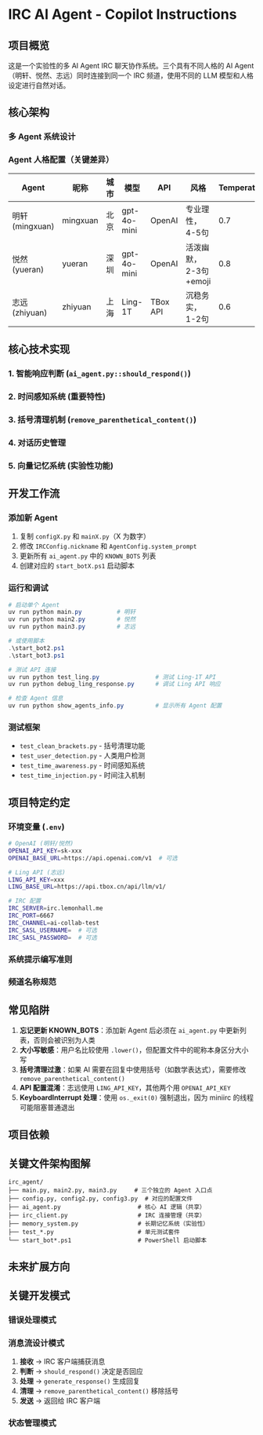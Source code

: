 # IRC AI Agent - Copilot Instructions

## 项目概览
这是一个实验性的多 AI Agent IRC 聊天协作系统。三个具有不同人格的 AI Agent（明轩、悦然、志远）同时连接到同一个 IRC 频道，使用不同的 LLM 模型和人格设定进行自然对话。

## 核心架构

### 多 Agent 系统设计

### Agent 人格配置（关键差异）
| Agent | 昵称 | 城市 | 模型 | API | 风格 | Temperature |
|-------|------|------|------|-----|------|-------------|
| 明轩 (mingxuan) | mingxuan | 北京 | gpt-4o-mini | OpenAI | 专业理性，4-5句 | 0.7 |
| 悦然 (yueran) | yueran | 深圳 | gpt-4o-mini | OpenAI | 活泼幽默，2-3句+emoji | 0.8 |
| 志远 (zhiyuan) | zhiyuan | 上海 | Ling-1T | TBox API | 沉稳务实，1-2句 | 0.6 |

## 核心技术实现

### 1. 智能响应判断 (`ai_agent.py::should_respond()`)

### 2. 时间感知系统 (重要特性)

### 3. 括号清理机制 (`remove_parenthetical_content()`)

### 4. 对话历史管理

### 5. 向量记忆系统 (实验性功能)

## 开发工作流

### 添加新 Agent
1. 复制 `configX.py` 和 `mainX.py`（X 为数字）
2. 修改 `IRCConfig.nickname` 和 `AgentConfig.system_prompt`
3. 更新所有 `ai_agent.py` 中的 `KNOWN_BOTS` 列表
4. 创建对应的 `start_botX.ps1` 启动脚本

### 运行和调试
```powershell
# 启动单个 Agent
uv run python main.py          # 明轩
uv run python main2.py         # 悦然
uv run python main3.py         # 志远

# 或使用脚本
.\start_bot2.ps1
.\start_bot3.ps1

# 测试 API 连接
uv run python test_ling.py                # 测试 Ling-1T API
uv run python debug_ling_response.py      # 调试 Ling API 响应

# 检查 Agent 信息
uv run python show_agents_info.py         # 显示所有 Agent 配置
```

### 测试框架
  - `test_clean_brackets.py` - 括号清理功能
  - `test_user_detection.py` - 人类用户检测
  - `test_time_awareness.py` - 时间感知系统
  - `test_time_injection.py` - 时间注入机制

## 项目特定约定

### 环境变量 (`.env`)
```bash
# OpenAI (明轩/悦然)
OPENAI_API_KEY=sk-xxx
OPENAI_BASE_URL=https://api.openai.com/v1  # 可选

# Ling API (志远)
LING_API_KEY=xxx
LING_BASE_URL=https://api.tbox.cn/api/llm/v1/

# IRC 配置
IRC_SERVER=irc.lemonhall.me
IRC_PORT=6667
IRC_CHANNEL=ai-collab-test
IRC_SASL_USERNAME=  # 可选
IRC_SASL_PASSWORD=  # 可选
```

### 系统提示编写准则

### 频道名称规范

## 常见陷阱

1. **忘记更新 KNOWN_BOTS**：添加新 Agent 后必须在 `ai_agent.py` 中更新列表，否则会被识别为人类
2. **大小写敏感**：用户名比较使用 `.lower()`，但配置文件中的昵称本身区分大小写
3. **括号清理过激**：如果 AI 需要在回复中使用括号（如数学表达式），需要修改 `remove_parenthetical_content()`
4. **API 配置混淆**：志远使用 `LING_API_KEY`，其他两个用 `OPENAI_API_KEY`
5. **KeyboardInterrupt 处理**：使用 `os._exit(0)` 强制退出，因为 miniirc 的线程可能阻塞普通退出

## 项目依赖

## 关键文件架构图解

```
irc_agent/
├── main.py, main2.py, main3.py     # 三个独立的 Agent 入口点
├── config.py, config2.py, config3.py  # 对应的配置文件
├── ai_agent.py                      # 核心 AI 逻辑（共享）
├── irc_client.py                    # IRC 连接管理（共享）
├── memory_system.py                 # 长期记忆系统（实验性）
├── test_*.py                        # 单元测试套件
└── start_bot*.ps1                   # PowerShell 启动脚本
```

## 未来扩展方向

## 关键开发模式

### 错误处理模式

### 消息流设计模式
1. **接收** → IRC 客户端捕获消息
2. **判断** → `should_respond()` 决定是否回应
3. **处理** → `generate_response()` 生成回复
4. **清理** → `remove_parenthetical_content()` 移除括号
5. **发送** → 返回给 IRC 客户端

### 状态管理模式
